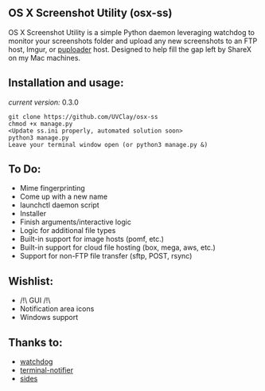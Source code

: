 ## OS X Screenshot Utility (osx-ss)
OS X Screenshot Utility is a simple Python daemon leveraging watchdog to monitor your screenshots folder and upload any new screenshots to an FTP host, Imgur, or [puploader][puploader] host.  Designed to help fill the gap left by ShareX on my Mac machines.

## Installation and usage:
*current version:* 0.3.0

    git clone https://github.com/UVClay/osx-ss
    chmod +x manage.py
    <Update ss.ini properly, automated solution soon>
    python3 manage.py
    Leave your terminal window open (or python3 manage.py &)

## To Do:
* Mime fingerprinting
* Come up with a new name
* launchctl daemon script
* Installer
* Finish arguments/interactive logic
* Logic for additional file types
* Built-in support for image hosts (pomf, etc.)
* Built-in support for cloud file hosting (box, mega, aws, etc.)
* Support for non-FTP file transfer (sftp, POST, rsync)

## Wishlist:
* /!\ GUI /!\
* Notification area icons
* Windows support

## Thanks to:
* [watchdog][watchdog]
* [terminal-notifier][terminal-notifier]
* [sides][sides]

[terminal-notifier]: https://github.com/julienXX/terminal-notifier
[watchdog]: https://github.com/gorakhargosh/watchdog
[sides]: https://github.com/sides
[puploader]: https://github.com/sides/puploader
